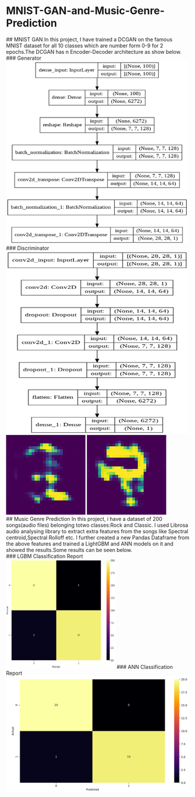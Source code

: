 <h1>MNIST-GAN-and-Music-Genre-Prediction</h1>
## MNIST GAN
In this project, I have trained a DCGAN on the famous MNIST dataset for all 10 classes which are number form 0-9 for 2 epochs.The DCGAN has n Encoder-Decoder architecture as show below.<br>
### Generator
<img src="Generator.png" width=500 height=500>
### Discriminator
<img src="disc.png" width=500 height=500>
<br>
<img src='GAN.png'>
<img src='GAN2.png'>
<br>
## Music Genre Prediction
In this project, i have a dataset of 200 songs(audio files) belonging totwo classes:Rock and Classic. I used Librosa audio analysing library to extract extra features from the songs like Spectral centroid,Spectral Rolloff etc. I further created a new Pandas Dataframe from the above features and trained a LightGBM and ANN models on it and showed the results.Some results can be seen below.<br>
### LGBM Classification Report
<img src="LGBM.PNG" height=300 width=300>
### ANN Classification Report
<img src="ANN.PNG" height>
